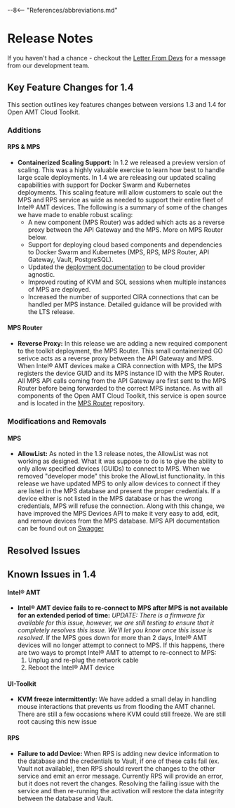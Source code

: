 --8<-- "References/abbreviations.md"
# Release Notes

If you haven't had a chance - checkout the [Letter From Devs](./letter.md) for a message from our development team.
## Key Feature Changes for 1.4
This section outlines key features changes between versions 1.3 and 1.4 for Open AMT Cloud Toolkit. 

### Additions
#### RPS & MPS
- **Containerized Scaling Support:** In 1.2 we released a preview version of scaling.  This was a highly valuable exercise to learn how best to handle large scale deployments.  In 1.4 we are releasing our updated scaling capabilities with support for Docker Swarm and Kubernetes deployments.  This scaling feature will allow customers to scale out the MPS and RPS service as wide as needed to support their entire fleet of Intel&reg; AMT devices.  The following is a summary of some of the changes we have made to enable robust scaling:
    * A new component (MPS Router) was added which acts as a reverse proxy between the API Gateway and the MPS.  More on MPS Router below.
    * Support for deploying cloud based components and dependencies to Docker Swarm and Kubernetes (MPS, RPS, MPS Router, API Gateway, Vault, PostgreSQL).
    * Updated the [deployment documentation](https://open-amt-cloud-toolkit.github.io/docs/1.4/Kubernetes/kubernetes/) to be cloud provider agnostic. 
    * Improved routing of KVM and SOL sessions when multiple instances of MPS are deployed.
    * Increased the number of supported CIRA connections that can be handled per MPS instance.  Detailed guidance will be provided with the LTS release.


#### MPS Router
- **Reverse Proxy:** In this release we are adding a new required component to the toolkit deployment, the MPS Router.  This small containerized GO serivce acts as a reverse proxy between the API Gateway and MPS.  When Intel&reg; AMT devices make a CIRA connection with MPS, the MPS registers the device GUID and its MPS instance ID with the MPS Router.  All MPS API calls coming from the API Gateway are first sent to the MPS Router before being forwarded to the correct MPS instance.  As with all components of the Open AMT Cloud Toolkit, this service is open source and is located in the [MPS Router](https://github.com/open-amt-cloud-toolkit/mps-router) repository.

### Modifications and Removals
#### MPS
- **AllowList:** As noted in the 1.3 release notes, the AllowList was not working as designed.  What it was suppose to do is to give the ability to only allow specified devices (GUIDs) to connect to MPS.  When we removed "developer mode" this broke the AllowList functionality.  In this release we have updated MPS to only allow devices to connect if they are listed in the MPS database and present the proper credentials.  If a device either is not listed in the MPS database or has the wrong credentials, MPS will refuse the connection.  Along with this change, we have improved the MPS Devices API to make it very easy to add, edit, and remove devices from the MPS database.  MPS API documentation can be found out on [Swagger](https://app.swaggerhub.com/apis-docs/rbheopenamt/mps/1.4.0#/)

## Resolved Issues

## Known Issues in 1.4
#### Intel&reg; AMT
- **Intel&reg; AMT device fails to re-connect to MPS after MPS is not available for an extended period of time:** *UPDATE: There is a firmware fix available for this issue, however, we are still testing to ensure that it completely resolves this issue.  We'll let you know once this issue is resolved.*  If the MPS goes down for more than 2 days, Intel&reg; AMT devices will no longer attempt to connect to MPS. If this happens, there are two ways to prompt Intel&reg; AMT to attempt to re-connect to MPS:
    1.	Unplug and re-plug the network cable
    2.	Reboot the Intel&reg; AMT device
#### UI-Toolkit
- **KVM freeze intermittently:** We have added a small delay in handling mouse interactions that prevents us from flooding the AMT channel.  There are still a few occasions where KVM could still freeze.  We are still root causing this new issue
#### RPS
- **Failure to add Device:** When RPS is adding new device information to the database and the credentials to Vault, if one of these calls fail (ex. Vault not available), then RPS should revert the changes to the other service and emit an error message.  Currently RPS will provide an error, but it does not revert the changes.  Resolving the failing issue with the service and then re-running the activation will restore the data integrity between the database and Vault.